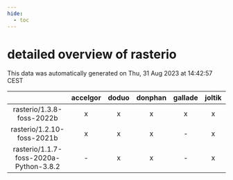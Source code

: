 ```yaml
---
hide:
  - toc
---
```


detailed overview of rasterio
=============================


This data was automatically generated on Thu, 31 Aug 2023 at 14:42:57 CEST  

| |accelgor|doduo|donphan|gallade|joltik|skitty|swalot|victini|
| :---: | :---: | :---: | :---: | :---: | :---: | :---: | :---: | :---: |
|rasterio/1.3.8-foss-2022b|x|x|x|x|x|x|x|x|
|rasterio/1.2.10-foss-2021b|x|x|x|-|x|x|x|x|
|rasterio/1.1.7-foss-2020a-Python-3.8.2|-|x|x|-|x|x|x|x|

